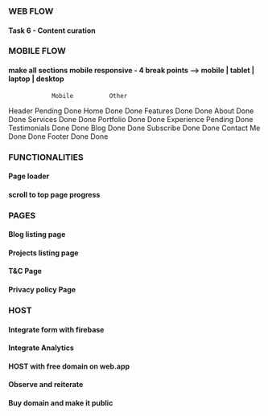 ### WEB FLOW
#### Task 6 - Content curation

### MOBILE FLOW
#### make all sections mobile responsive - 4 break points --> mobile | tablet | laptop | desktop
                Mobile          Other
Header          Pending         Done
Home            Done            Done
Features        Done            Done
About           Done            Done
Services        Done            Done
Portfolio       Done            Done
Experience      Pending         Done
Testimonials    Done            Done
Blog            Done            Done
Subscribe       Done            Done
Contact Me      Done            Done
Footer          Done            Done

### FUNCTIONALITIES
#### Page loader
#### scroll to top page progress 

### PAGES
#### Blog listing page 
#### Projects listing page
#### T&C Page
#### Privacy policy Page

### HOST
#### Integrate form with firebase
#### Integrate Analytics
#### HOST with free domain on web.app
#### Observe and reiterate
#### Buy domain and make it public
